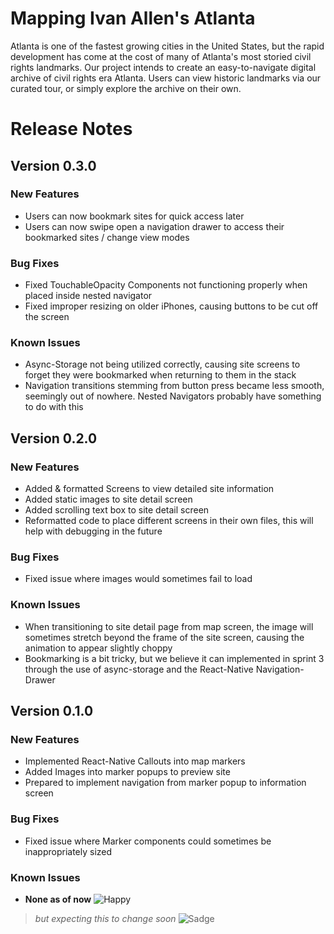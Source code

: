 # **Mapping Ivan Allen's Atlanta**
Atlanta is one of the fastest growing cities in the United States, but the rapid development has come at the cost of many of Atlanta's most storied civil rights landmarks. Our project intends to create an easy-to-navigate digital archive of civil rights era Atlanta. Users can view historic landmarks via our curated tour, or simply explore the archive on their own.
# Release Notes

## Version 0.3.0

### New Features
 * Users can now bookmark sites for quick access later
 * Users can now swipe open a navigation drawer to access their bookmarked sites / change view modes
 
### Bug Fixes
 * Fixed TouchableOpacity Components not functioning properly when placed inside nested navigator
 * Fixed improper resizing on older iPhones, causing buttons to be cut off the screen
 
### Known Issues
 * Async-Storage not being utilized correctly, causing site screens to forget they were bookmarked when returning to them in the stack
 * Navigation transitions stemming from button press became less smooth, seemingly out of nowhere. Nested Navigators probably have something to do with this

## Version 0.2.0

### New Features
 * Added & formatted Screens to view detailed site information
 * Added static images to site detail screen
 * Added scrolling text box to site detail screen
 * Reformatted code to place different screens in their own files, this will help with debugging in the future

### Bug Fixes
* Fixed issue where images would sometimes fail to load

### Known Issues
* When transitioning to site detail page from map screen, the image will sometimes stretch beyond the frame
   of the site screen, causing the animation to appear slightly choppy
* Bookmarking is a bit tricky, but we believe it can implemented in sprint 3 through the use of 
  async-storage and the React-Native Navigation-Drawer

## Version 0.1.0

### New Features
* Implemented React-Native Callouts into map markers
* Added Images into marker popups to preview site
* Prepared to implement navigation from marker popup to information screen

### Bug Fixes
* Fixed issue where Marker components could sometimes be inappropriately sized

### Known Issues
* **None as of now** ![Happy](https://ih1.redbubble.net/image.1759229733.7812/flat,128x,075,f-pad,128x128,f8f8f8.jpg)
>_but expecting this to change soon_
![Sadge](https://ih1.redbubble.net/image.1249935413.9251/flat,128x128,075,t-pad,128x128,f8f8f8.jpg)